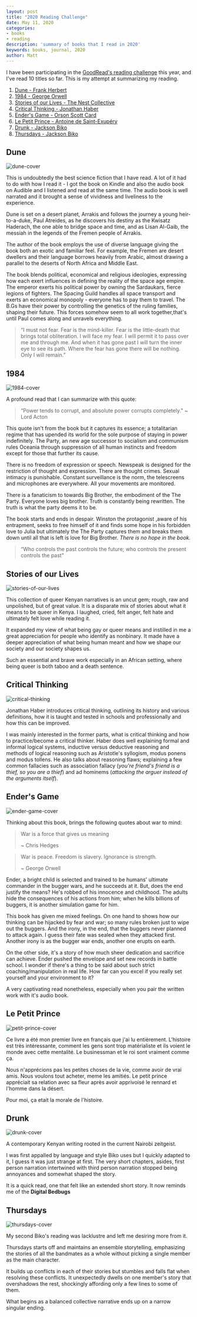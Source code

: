 ```yaml
---
layout: post
title: "2020 Reading Challenge"
date: May 11, 2020
categories:
- books
- reading
description: 'summary of books that I read in 2020'
keywords: books, journal, 2020
author: Matt
---
```


I have been participating in the [GoodRead's reading challenge][goodread-challenge] this year, and I've read 10 titles so far.
This is my attempt at summarizing my reading.

1. [Dune - Frank Herbert](#dune)
2. [1984 - George Orwell](#1984)
3. [Stories of our Lives - The Nest Collective](#stories-of-our-lives)
4. [Critical Thinking - Jonathan Haber](#critical-thinking)
5. [Ender's Game - Orson Scott Card](#enders-game)
6. [Le Petit Prince - Antoine de Saint-Exupéry](#le-petit-prince)
7. [Drunk - Jackson Biko](#drunk)
8. [Thursdays - Jackson Biko](#thursdays)


## Dune

![dune-cover][dune-cover]

This is undoubtedly the best science fiction that I have read. A lot of it had to do with how I read it - I got the book on Kindle and also the audio book on Audible and I listened and read at the same time. The audio book is well narrated and it brought a sense of vividness and liveliness to the experience.

Dune is set on a desert planet, Arrakis and follows the journey a young heir-to-a-duke, Paul Atreides, as he discovers
his destiny as the Kwisatz Haderach, the one able to bridge space and time, and as Lisan Al-Gaib, the messiah in the legends of the Fremen people of Arrakis.

The author of the book employs the use of diverse language giving the book both an exotic and familiar feel. For example, the Fremen are desert dwellers and their language borrows heavily from Arabic, almost drawing a parallel to the deserts of North Africa and Middle East.

The book blends political, economical and religious ideologies, expressing how each exert influences in defining the reality of the space age empire. The emperor exerts his political power by owning the Sardaukars, fierce legions of fighters. The Spacing Guild handles all space transport and exerts an economical monopoly - everyone has to pay them to travel. The B.Gs have their power by controlling the genetics of the ruling families, shaping their future.
This forces somehow seem to all work together,that's until Paul comes along and unravels everything.

> “I must not fear. Fear is the mind-killer. Fear is the little-death that brings total obliteration. I will face my  fear. I will permit it to pass over me and through me. And when it has gone past I will turn the inner eye to see its path. Where the fear has gone there will be nothing. Only I will remain.”


## 1984

![1984-cover][1984-cover]

A profound read that I can summarize with this quote:

> “Power tends to corrupt, and absolute power corrupts completely." ~ Lord Acton

This quote isn't from the book but it captures its essence; a totalitarian regime that has upended its world for the
sole purpose of staying in power indefinitely. The Party, an new age successor to socialism and communism rules Oceania
 through suppression of all human instincts and freedom except for those that further its cause.

There is no freedom of expression or speech. Newspeak is designed for the restriction of thought and expression. 
There are thought crimes. Sexual intimacy is punishable. 
Constant surveillance is the norm, the telescreens and microphones are everywhere. All your movements are monitored.

There is a fanaticism to towards Big Brother, the embodiment of the The Party. 
Everyone loves big brother. Truth is constantly being rewritten. The truth is what the party deems it to be.

The book starts and ends in despair. Winston the protagonist ,aware of his entrapment, 
seeks to free himself of it and finds some hope in his forbidden love to Julia but 
ultimately the The Party captures them and breaks them down until all that is left is 
love for Big Brother. _There is no hope in the book._

> “Who controls the past controls the future; who controls the present controls the past"

## Stories of our Lives

![stories-of-our-lives][stories-of-our-lives]

This collection of queer Kenyan narratives is an uncut gem; rough, raw and unpolished, but of great value.
It is a disparate mix of stories about what it means to be queer in Kenya. I laughed, cried, felt
anger, felt hate and ultimately felt love while reading it. 

It expanded my view of what being gay or queer means and instilled in me a great appreciation for
people who identify as nonbinary. It made have a deeper appreciation of what being human meant and
how we shape our society and our society shapes us.

Such an essential and brave work especially in an African setting, where being queer is both taboo and
a death sentence.

## Critical Thinking

![critical-thinking][critical-thinking-cover]

Jonathan Haber introduces critical thinking, outlining its history and various definitions, how it
is taught and tested in schools and professionally and how this can be improved.

I was mainly interested in the former parts, what is critical thinking and how to practice/become a
critical thinker. Haber does well explaining formal and informal logical systems, inductive
versus deductive reasoning and methods of logical reasoning such as Aristotle's syllogism, modus
ponens and modus tollens. He also talks about reasoning flaws; explaining a few common fallacies
such as association fallacy (_you're friend's friend is a thief, so you are a thief_) and ad
hominems (_attacking the arguer instead of the arguments itself_).

## Ender's Game

![ender-game-cover][ender-game-cover]

Thinking about this book, brings the following quotes about war to mind:

> War is a force that gives us meaning
>
> ~ Chris Hedges

> War is peace. 
> Freedom is slavery. 
> Ignorance is strength.
>
> ~ George Orwell

Ender, a bright child is selected and trained to be humans' ultimate commander in the bugger wars,
and he succeeds at it. But, does the end justify the means? He's robbed of his innocence and
childhood. The adults hide the consequences of his actions from him; when he kills billions of
buggers, it is another simulation game for him.

This book has given me mixed feelings. On one hand to shows how our thinking can be hijacked by
fear and war; so many rules broken just to wipe out the buggers. And the irony, in the end, that
the buggers never planned to attack again. I guess their fate was sealed when they attacked first.
Another irony is as the bugger war ends, another one erupts on earth. 

On the other side, it's a story of how much sheer dedication and sacrifice can achieve. Ender
pushed the envelope and set new records in battle school. I wonder if there's a thing to be said
about such strict coaching/manipulation in real life. How far can you excel if you really set
yourself and your environment to it?

A very captivating read nonetheless, especially when you pair the written work with it's audio book.

## Le Petit Prince

![petit-prince-cover][petit-prince-cover]

Ce livre a été mon premier livre en français que j'ai lu entièrement. L'histoire est très
intéressante, comment les gens sont trop matérialiste et ils voient le monde avec cette
mentalité. Le businessman et le roi sont vraiment comme ça.

Nous n'apprécions pas les petites choses de la vie, comme avoir de vrai amis. Nous voulons
tout acheter, meme les amitiés. Le petit prince appréciait sa relation avec sa fleur après avoir
apprivoisé le rennard et l'homme dans la désert.

Pour moi, ça etait la morale de l'histoire.

## Drunk

![drunk-cover][drunk-cover]

A contemporary Kenyan writing rooted in the current Nairobi zeitgeist.

I was first appalled by language and style Biko uses but I quickly adapted to it, I guess it was
just strange at first. The very short chapters, asides, first person narration intertwined with
third person narration stopped being annoyances and somewhat shaped the story.

It is a quick read, one that felt like an extended short story. It now reminds me of the **Digital
Bedbugs**

## Thursdays

![thursdays-cover][thursdays-cover]

My second Biko's reading was lacklustre and left me desiring more from it.

Thursdays starts off and maintains an ensemble storytelling, emphasizing the stories of all
the bandmates as a whole without picking a single member as the main character.

It builds up conflicts in each of their stories but stumbles and falls flat when resolving
these conflicts. It unexpectedly dwells on one member's story that overshadows the rest, shockingly 
affording only a few lines to some of them.

What begins as a balanced collective narrative ends up on a narrow singular ending.

[goodread-challenge]: https://www.goodreads.com/user_challenges/19529437
[dune-cover]: /images/dune-cover.jpg
[1984-cover]: /images/1984-cover.jpg
[ender-game-cover]: /images/ender-game-cover.jpg
[stories-of-our-lives]: /images/stories-of-our-lives.jpg
[critical-thinking-cover]: /images/critical-thinking-cover.jpg
[petit-prince-cover]: /images/petit-prince-cover.jpg
[drunk-cover]: /images/drunk-cover.jpg
[thursdays-cover]: /images/thursdays-cover.jpg
